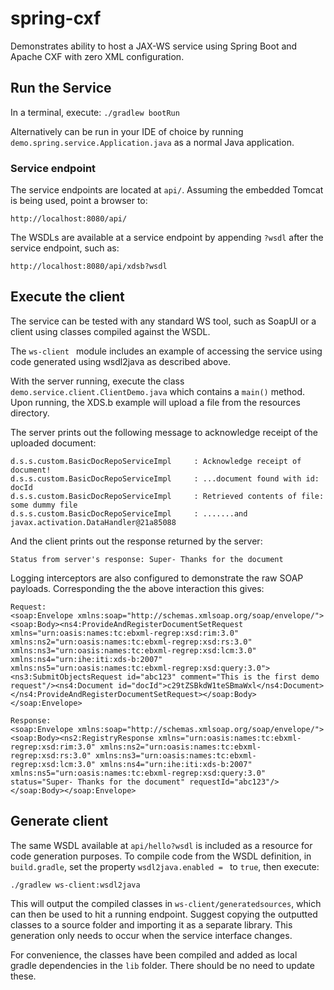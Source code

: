 # spring-cxf

Demonstrates ability to host a JAX-WS service using Spring Boot and Apache CXF with zero XML configuration.

## Run the Service
In a terminal, execute: `./gradlew bootRun`

Alternatively can be run in your IDE of choice by running `demo.spring.service.Application.java` as a normal Java application.

### Service endpoint
The service endpoints are located at `api/`.  Assuming the embedded Tomcat is being used, point a browser to:

    http://localhost:8080/api/
    
The WSDLs are available at a service endpoint by appending `?wsdl` after the service endpoint, such as:

    http://localhost:8080/api/xdsb?wsdl    


## Execute the client
The service can be tested with any standard WS tool, such as SoapUI or a client using classes compiled against the WSDL.

The `ws-client ` module includes an example of accessing the service using code generated using wsdl2java as described above.  

With the server running, execute the class `demo.service.client.ClientDemo.java` which contains a `main()` method.  Upon running, the XDS.b example will upload a file from the resources directory.

The server prints out the following message to acknowledge receipt of the uploaded document:
     
    d.s.s.custom.BasicDocRepoServiceImpl     : Acknowledge receipt of document!
    d.s.s.custom.BasicDocRepoServiceImpl     : ...document found with id: docId
    d.s.s.custom.BasicDocRepoServiceImpl     : Retrieved contents of file: some dummy file
    d.s.s.custom.BasicDocRepoServiceImpl     : .......and javax.activation.DataHandler@21a85088

And the client prints out the response returned by the server:

    Status from server's response: Super- Thanks for the document
    
Logging interceptors are also configured to demonstrate the raw SOAP payloads.  Corresponding the the above interaction this gives:

    Request:
    <soap:Envelope xmlns:soap="http://schemas.xmlsoap.org/soap/envelope/"><soap:Body><ns4:ProvideAndRegisterDocumentSetRequest xmlns="urn:oasis:names:tc:ebxml-regrep:xsd:rim:3.0" xmlns:ns2="urn:oasis:names:tc:ebxml-regrep:xsd:rs:3.0" xmlns:ns3="urn:oasis:names:tc:ebxml-regrep:xsd:lcm:3.0" xmlns:ns4="urn:ihe:iti:xds-b:2007" xmlns:ns5="urn:oasis:names:tc:ebxml-regrep:xsd:query:3.0"><ns3:SubmitObjectsRequest id="abc123" comment="This is the first demo request"/><ns4:Document id="docId">c29tZSBkdW1teSBmaWxl</ns4:Document></ns4:ProvideAndRegisterDocumentSetRequest></soap:Body></soap:Envelope>
    
    Response:
    <soap:Envelope xmlns:soap="http://schemas.xmlsoap.org/soap/envelope/"><soap:Body><ns2:RegistryResponse xmlns="urn:oasis:names:tc:ebxml-regrep:xsd:rim:3.0" xmlns:ns2="urn:oasis:names:tc:ebxml-regrep:xsd:rs:3.0" xmlns:ns3="urn:oasis:names:tc:ebxml-regrep:xsd:lcm:3.0" xmlns:ns4="urn:ihe:iti:xds-b:2007" xmlns:ns5="urn:oasis:names:tc:ebxml-regrep:xsd:query:3.0" status="Super- Thanks for the document" requestId="abc123"/></soap:Body></soap:Envelope>

## Generate client 
The same WSDL available at `api/hello?wsdl` is included as a resource for code generation purposes.  To compile code from the WSDL definition, in `build.gradle`, set the property `wsdl2java.enabled = ` to `true`, then execute:

    ./gradlew ws-client:wsdl2java
    
This will output the compiled classes in `ws-client/generatedsources`, which can then be used to hit a running endpoint.  Suggest copying the outputted classes to a source folder and importing it as a separate library.  This generation only needs to occur when the service interface changes.

For convenience, the classes have been compiled and added as local gradle dependencies in the `lib` folder.  There should be no need to update these.

